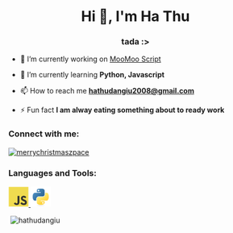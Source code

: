 <h1 align="center">Hi 👋, I'm Ha Thu</h1>
<h3 align="center">tada :></h3>

- 🔭 I’m currently working on [MooMoo Script](https://github.com/HaThuDangIu/Moo-Script-Archive-2024)

- 🌱 I’m currently learning **Python, Javascript**

- 📫 How to reach me **hathudangiu2008@gmail.com**

- ⚡ Fun fact **I am alway eating something about to ready work**

<h3 align="left">Connect with me:</h3>
<p align="left">
<a href="https://www.youtube.com/c/merrychristmaszpace" target="blank"><img align="center" src="https://raw.githubusercontent.com/rahuldkjain/github-profile-readme-generator/master/src/images/icons/Social/youtube.svg" alt="merrychristmaszpace" height="30" width="40" /></a>
</p>

<h3 align="left">Languages and Tools:</h3>
<p align="left"> <a href="https://developer.mozilla.org/en-US/docs/Web/JavaScript" target="_blank" rel="noreferrer"> <img src="https://raw.githubusercontent.com/devicons/devicon/master/icons/javascript/javascript-original.svg" alt="javascript" width="40" height="40"/> </a> <a href="https://www.python.org" target="_blank" rel="noreferrer"> <img src="https://raw.githubusercontent.com/devicons/devicon/master/icons/python/python-original.svg" alt="python" width="40" height="40"/> </a> </p>

<p>&nbsp;<img align="center" src="https://github-readme-stats.vercel.app/api?username=hathudangiu&show_icons=true&theme=dark&locale=en" alt="hathudangiu" /></p>
